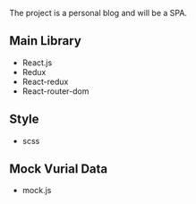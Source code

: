 The project is a personal blog and will be a SPA.

## Main Library

- React.js
- Redux
- React-redux
- React-router-dom

## Style
- scss

## Mock Vurial Data
- mock.js


